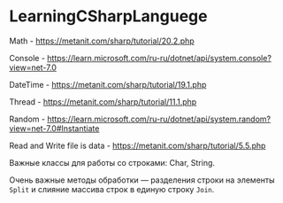 # LearningCSharpLanguege

Math - https://metanit.com/sharp/tutorial/20.2.php

Console - https://learn.microsoft.com/ru-ru/dotnet/api/system.console?view=net-7.0

DateTime - https://metanit.com/sharp/tutorial/19.1.php

Thread - https://metanit.com/sharp/tutorial/11.1.php

Random - https://learn.microsoft.com/ru-ru/dotnet/api/system.random?view=net-7.0#Instantiate

Read and Write file is data  - https://metanit.com/sharp/tutorial/5.5.php

Важные классы для работы со строками: Char, String.

Очень важные методы обработки — разделения строки на элементы `Split` и слияние массива строк в
единую строку `Join`.
